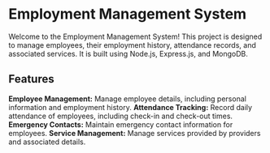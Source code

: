 # Employment Management System
Welcome to the Employment Management System! This project is designed to manage employees, their employment history, attendance records, and associated services. It is built using Node.js, Express.js, and MongoDB.

## Features
**Employee Management:** Manage employee details, including personal information and employment history.
**Attendance Tracking:** Record daily attendance of employees, including check-in and check-out times.
**Emergency Contacts:** Maintain emergency contact information for employees.
**Service Management:** Manage services provided by providers and associated details.

